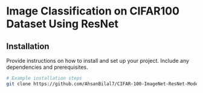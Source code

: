 # Image Classification on CIFAR100 Dataset Using ResNet


## Installation
Provide instructions on how to install and set up your project. Include any dependencies and prerequisites.

```bash
# Example installation steps
git clone https://github.com/AhsanBilal7/CIFAR-100-ImageNet-ResNet-Model
